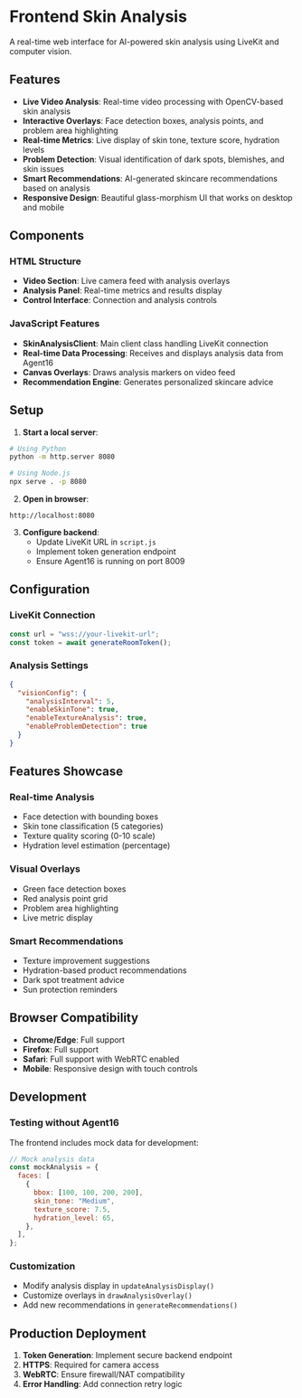 # Frontend Skin Analysis

A real-time web interface for AI-powered skin analysis using LiveKit and computer vision.

## Features

- **Live Video Analysis**: Real-time video processing with OpenCV-based skin analysis
- **Interactive Overlays**: Face detection boxes, analysis points, and problem area highlighting
- **Real-time Metrics**: Live display of skin tone, texture score, hydration levels
- **Problem Detection**: Visual identification of dark spots, blemishes, and skin issues
- **Smart Recommendations**: AI-generated skincare recommendations based on analysis
- **Responsive Design**: Beautiful glass-morphism UI that works on desktop and mobile

## Components

### HTML Structure

- **Video Section**: Live camera feed with analysis overlays
- **Analysis Panel**: Real-time metrics and results display
- **Control Interface**: Connection and analysis controls

### JavaScript Features

- **SkinAnalysisClient**: Main client class handling LiveKit connection
- **Real-time Data Processing**: Receives and displays analysis data from Agent16
- **Canvas Overlays**: Draws analysis markers on video feed
- **Recommendation Engine**: Generates personalized skincare advice

## Setup

1. **Start a local server**:

```bash
# Using Python
python -m http.server 8080

# Using Node.js
npx serve . -p 8080
```

2. **Open in browser**:

```
http://localhost:8080
```

3. **Configure backend**:
   - Update LiveKit URL in `script.js`
   - Implement token generation endpoint
   - Ensure Agent16 is running on port 8009

## Configuration

### LiveKit Connection

```javascript
const url = "wss://your-livekit-url";
const token = await generateRoomToken();
```

### Analysis Settings

```json
{
  "visionConfig": {
    "analysisInterval": 5,
    "enableSkinTone": true,
    "enableTextureAnalysis": true,
    "enableProblemDetection": true
  }
}
```

## Features Showcase

### Real-time Analysis

- Face detection with bounding boxes
- Skin tone classification (5 categories)
- Texture quality scoring (0-10 scale)
- Hydration level estimation (percentage)

### Visual Overlays

- Green face detection boxes
- Red analysis point grid
- Problem area highlighting
- Live metric display

### Smart Recommendations

- Texture improvement suggestions
- Hydration-based product recommendations
- Dark spot treatment advice
- Sun protection reminders

## Browser Compatibility

- **Chrome/Edge**: Full support
- **Firefox**: Full support
- **Safari**: Full support with WebRTC enabled
- **Mobile**: Responsive design with touch controls

## Development

### Testing without Agent16

The frontend includes mock data for development:

```javascript
// Mock analysis data
const mockAnalysis = {
  faces: [
    {
      bbox: [100, 100, 200, 200],
      skin_tone: "Medium",
      texture_score: 7.5,
      hydration_level: 65,
    },
  ],
};
```

### Customization

- Modify analysis display in `updateAnalysisDisplay()`
- Customize overlays in `drawAnalysisOverlay()`
- Add new recommendations in `generateRecommendations()`

## Production Deployment

1. **Token Generation**: Implement secure backend endpoint
2. **HTTPS**: Required for camera access
3. **WebRTC**: Ensure firewall/NAT compatibility
4. **Error Handling**: Add connection retry logic
